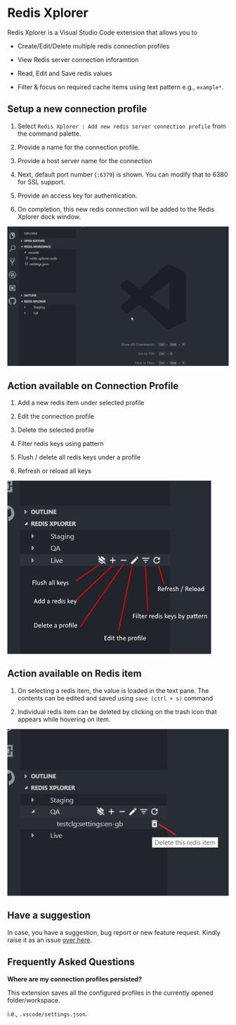 # Redis Xplorer

Redis Xplorer is a Visual Studio Code extension that allows you to

- Create/Edit/Delete multiple redis connection profiles

- View Redis server connection inforamtion

- Read, Edit and Save redis values

- Filter & focus on required cache items using text pattern e.g., `example*`.

## Setup a new connection profile

1. Select `Redis Xplorer : Add new redis server connection profile` from the command palette.

2. Provide a name for the connection profile.

3. Provide a host server name for the connection

4. Next, default port number (`:6379`) is shown. You can modify that to 6380 for SSL support.

5. Provide an access key for authentication.

6. On completion, this new redis connection will be added to the Redis Xplorer dock window.

![Setup connection profile](images/create-new-connection-profile.gif)

## Action available on Connection Profile

1. Add a new redis item under selected profile

2. Edit the connection profile

3. Delete the selected profile

4. Filter redis keys using pattern

5. Flush / delete all redis keys under a profile

6. Refresh or reload all keys

![Profile actions](images/profile-actions.jpg)

## Action available on Redis item

1. On selecting a redis item, the value is loaded in the text pane. The contents can be edited and saved using `save (ctrl + s)` command

2. Individual redis item can be deleted by clicking on the trash icon that appears while hovering on item.

![Redis item actions](images/delete-redis-item.jpg)

## Have a suggestion

In case, you have a suggestion, bug report or new feature request. Kindly raise it as an issue [over here](https://github.com/davidsekar/Redis-Xplorer/issues).

## Frequently Asked Questions

**Where are my connection profiles persisted?**

This extension saves all the configured profiles in the currently opened folder/workspace.

i.e., `.vscode/settings.json`.
